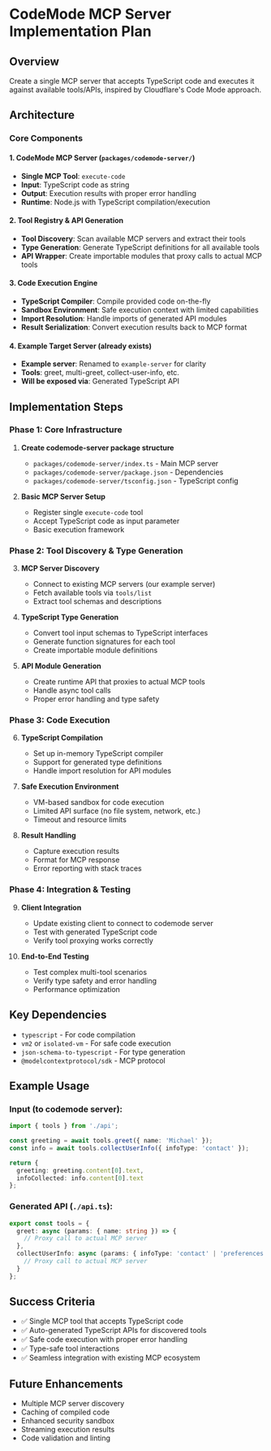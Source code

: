 # CodeMode MCP Server Implementation Plan

## Overview
Create a single MCP server that accepts TypeScript code and executes it against available tools/APIs, inspired by Cloudflare's Code Mode approach.

## Architecture

### Core Components

#### 1. CodeMode MCP Server (`packages/codemode-server/`)
- **Single MCP Tool**: `execute-code`
- **Input**: TypeScript code as string
- **Output**: Execution results with proper error handling
- **Runtime**: Node.js with TypeScript compilation/execution

#### 2. Tool Registry & API Generation
- **Tool Discovery**: Scan available MCP servers and extract their tools
- **Type Generation**: Generate TypeScript definitions for all available tools
- **API Wrapper**: Create importable modules that proxy calls to actual MCP tools

#### 3. Code Execution Engine
- **TypeScript Compiler**: Compile provided code on-the-fly
- **Sandbox Environment**: Safe execution context with limited capabilities
- **Import Resolution**: Handle imports of generated API modules
- **Result Serialization**: Convert execution results back to MCP format

#### 4. Example Target Server (already exists)
- **Example server**: Renamed to `example-server` for clarity
- **Tools**: greet, multi-greet, collect-user-info, etc.
- **Will be exposed via**: Generated TypeScript API

## Implementation Steps

### Phase 1: Core Infrastructure
1. **Create codemode-server package structure**
   - `packages/codemode-server/index.ts` - Main MCP server
   - `packages/codemode-server/package.json` - Dependencies
   - `packages/codemode-server/tsconfig.json` - TypeScript config

2. **Basic MCP Server Setup**
   - Register single `execute-code` tool
   - Accept TypeScript code as input parameter
   - Basic execution framework

### Phase 2: Tool Discovery & Type Generation
3. **MCP Server Discovery**
   - Connect to existing MCP servers (our example server)
   - Fetch available tools via `tools/list`
   - Extract tool schemas and descriptions

4. **TypeScript Type Generation**
   - Convert tool input schemas to TypeScript interfaces
   - Generate function signatures for each tool
   - Create importable module definitions

5. **API Module Generation**
   - Create runtime API that proxies to actual MCP tools
   - Handle async tool calls
   - Proper error handling and type safety

### Phase 3: Code Execution
6. **TypeScript Compilation**
   - Set up in-memory TypeScript compiler
   - Support for generated type definitions
   - Handle import resolution for API modules

7. **Safe Execution Environment**
   - VM-based sandbox for code execution
   - Limited API surface (no file system, network, etc.)
   - Timeout and resource limits

8. **Result Handling**
   - Capture execution results
   - Format for MCP response
   - Error reporting with stack traces

### Phase 4: Integration & Testing
9. **Client Integration**
   - Update existing client to connect to codemode server
   - Test with generated TypeScript code
   - Verify tool proxying works correctly

10. **End-to-End Testing**
    - Test complex multi-tool scenarios
    - Verify type safety and error handling
    - Performance optimization

## Key Dependencies
- `typescript` - For code compilation
- `vm2` or `isolated-vm` - For safe code execution
- `json-schema-to-typescript` - For type generation
- `@modelcontextprotocol/sdk` - MCP protocol

## Example Usage

### Input (to codemode server):
```typescript
import { tools } from './api';

const greeting = await tools.greet({ name: 'Michael' });
const info = await tools.collectUserInfo({ infoType: 'contact' });

return {
  greeting: greeting.content[0].text,
  infoCollected: info.content[0].text
};
```

### Generated API (`./api.ts`):
```typescript
export const tools = {
  greet: async (params: { name: string }) => {
    // Proxy call to actual MCP server
  },
  collectUserInfo: async (params: { infoType: 'contact' | 'preferences' | 'feedback' }) => {
    // Proxy call to actual MCP server
  }
};
```

## Success Criteria
- ✅ Single MCP tool that accepts TypeScript code
- ✅ Auto-generated TypeScript APIs for discovered tools
- ✅ Safe code execution with proper error handling
- ✅ Type-safe tool interactions
- ✅ Seamless integration with existing MCP ecosystem

## Future Enhancements
- Multiple MCP server discovery
- Caching of compiled code
- Enhanced security sandbox
- Streaming execution results
- Code validation and linting